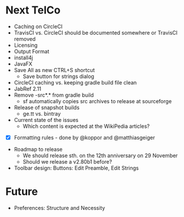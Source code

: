 # Next TelCo

- Caching on CircleCI
- TravisCI vs. CircleCI should be documented somewhere or TravisCI removed
- Licensing
- Output Format
- install4j
- JavaFX
- Save All as new CTRL+S shortcut
  - Save button for strings dialog
- CircleCI caching vs. keeping gradle build file clean
- JabRef 2.11
- Remove -src*.* from gradle build
  - sf automatically copies src archives to release at sourceforge
- Release of snapshot builds
  - ge.tt vs. bintray
- Current state of the issues
  - Which content is expected at the WikiPedia articles?
- [x] Formatting rules - done by @koppor and @matthiasgeiger
- Roadmap to release
  - We should release sth. on the 12th anniversary on 29 November
  - Should we release a v2.80b1 before?
- Toolbar design: Buttons: Edit Preamble, Edit Strings

# Future
- Preferences: Structure and Necessity

